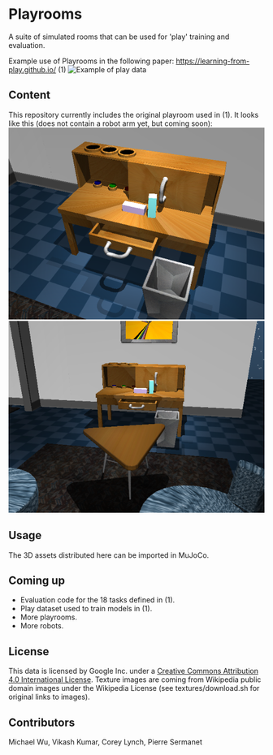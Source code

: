 # Playrooms
A suite of simulated rooms that can be used for 'play' training and evaluation.

Example use of Playrooms in the following paper:
https://learning-from-play.github.io/ (1)
![Example of play data](https://learning-from-play.github.io/assets/mp4/play_data.mp4.gif)

## Content
This repository currently includes the original playroom used in (1).
It looks like this (does not contain a robot arm yet, but coming soon):
![playroom](rooms/playroom/playroom.png)
![playroom-entire](rooms/playroom/playroom_entire.png)

## Usage
The 3D assets distributed here can be imported in MuJoCo.

## Coming up
- Evaluation code for the 18 tasks defined in (1).
- Play dataset used to train models in (1).
- More playrooms.
- More robots.

## License
This data is licensed by Google Inc. under a [Creative Commons Attribution 4.0 International License](http://creativecommons.org/licenses/by/4.0/).
Texture images are coming from Wikipedia public domain images
under the Wikipedia License (see textures/download.sh for original links to images).

## Contributors
Michael Wu, Vikash Kumar, Corey Lynch, Pierre Sermanet
